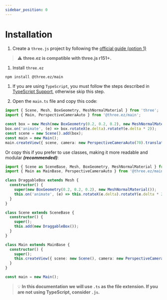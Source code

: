 ```yaml
---
sidebar_position: 0
---
```


# Installation

1. Create a `three.js` project by following the [official guide (option 1)](https://threejs.org/docs/#manual/en/introduction/Installation)
> ⚠️ **three.ez is compatible with three.js r151+.**

1. Install `three.ez`
  ```bash
  npm install @three.ez/main
  ```

1. If you are using `TypeScript`, you must follow the steps described in [TypeScript Support](https://agargaro.github.io/three.ez/docs/tutorial/getting-started/typescript-support), otherwise skip this step.

1. Open the `main.ts` file and copy this code:
  ```typescript
  import { Scene, Mesh, BoxGeometry, MeshNormalMaterial } from 'three';
  import { Main, PerspectiveCameraAuto } from '@three.ez/main';

  const box = new Mesh(new BoxGeometry(0.2, 0.2, 0.2), new MeshNormalMaterial());
  box.on('animate', (e) => box.rotateX(e.delta).rotateY(e.delta * 2));
  const scene = new Scene().add(box);
  const main = new Main();
  main.createView({ scene, camera: new PerspectiveCameraAuto(70).translateZ(1) });
  ```

  Or copy this if you prefer to use classes, making it more readable and modular ***(recommended)***:

  ```typescript
  import { Scene as SceneBase, Mesh, BoxGeometry, MeshNormalMaterial } from 'three';
  import { Main as MainBase, PerspectiveCameraAuto } from '@three.ez/main';

  class DraggableBox extends Mesh {
    constructor() {
      super(new BoxGeometry(0.2, 0.2, 0.2), new MeshNormalMaterial());
      this.on('animate', (e) => this.rotateX(e.delta).rotateY(e.delta * 2));
    }
  }

  class Scene extends SceneBase {
    constructor() {
      super();
      this.add(new DraggableBox());
    }
  }

  class Main extends MainBase {
    constructor() {
      super();
      this.createView({ scene: new Scene(), camera: new PerspectiveCameraAuto(70).translateZ(1) });
    }
  }

  const main = new Main();
  ```

  > 💡 **In this documentation we will use `.ts` as the file extension. If you are not using TypeScript, consider `.js`.**
